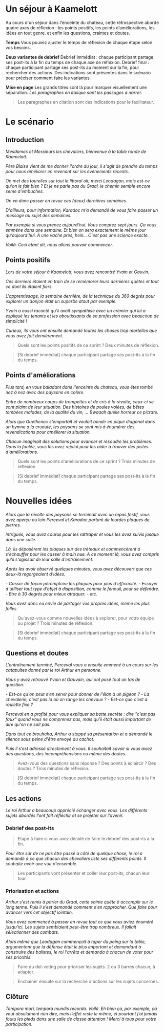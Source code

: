 # Un séjour à Kaamelott

Au cours d'un séjour dans l'enceinte du chateau, cette rétrospective aborde quatre axes de réflexion : les points positifs, les points d’améliorations, les idées en tout genre, et enfin les questions, craintes et doutes.

**Temps**
Vous pouvez ajuster le temps de réflexion de chaque étape selon vos besoins.

**Deux variantes de debrief**
Debrief immédiat : chaque participant partage ses post-its à la fin du temps de chaque axe de réflexion. 
Debrief final : chaque participant partage ses post-its au moment sur la fin, pour rechercher des actions.
Des indications sont présentes dans le scénario pour préciser comment faire les variantes.

**Mise en page**
Les grands titres sont là pour marquer visuellement une séparation.
*Les paragraphes en italique sont les passages à narrer.*
> Les paragraphes en citation sont des indications pour le facilitateur.

# Le scénario

## Introduction

*Mesdames et Messieurs les chevaliers, bienvenue à la table ronde de Kaamelott.*

*Père Blaise vient de me donner l'ordre du jour, il s'agit de prendre du temps pour nous améliorer en revenant sur les évènements récents.*

*On met des tourelles sur tout le littoral ok, merci Leodagan, mais est-ce qu'on le fait bien ? Et je ne parle pas du Graal, le chemin semble encore semé d'embuches.*

*On va donc passer en revue ces (deux) dernières semaines.*

*D'ailleurs, pour information, Karadoc m'a demandé de vous faire passer un message au sujet des semaines.*

*Par exemple si vous prenez aujourd’hui. Vous comptez sept jours. Ça vous emmène dans une semaine. Et bien on sera exactement le même jour qu’aujourd’hui. À une vache près, hein… C'est pas une science exacte.*

*Voilà. Ceci étant dit, nous allons pouvoir commencer.*
  
## Points positifs

*Lors de votre séjour à Kaamelott, vous avez rencontré Yvain et Gauvin.*

*Ces derniers étaient en train de se remémorer leurs dernières quêtes et tout ce dont ils étaient fiers.*

*L'apprentissage, la semaine dernière, de la technique du 360 degrés pour explorer un donjon était un superbe atout par exemple.*

*Yvain a aussi raconté qu'il avait sympathisé avec un crémier qui lui a expliqué les tenants et les aboutissants de sa profession avec beaucoup de simplicité !*

*Curieux, ils vous ont ensuite demandé toutes les choses trop mortelles que vous avez fait dernièrement.*

> Quels sont les points positifs de ce sprint ?
> Deux minutes de réflexion.

> [Si debrief immédiat] chaque participant partage ses post-its à la fin du temps.

## Points d'améliorations
  
*Plus tard, en vous baladant dans l'enceinte du chateau, vous êtes tombé nez à nez avec des paysans en colère.*

*Entre de nombreux coups de trompettes et de cris à la révolte, ceux-ci se sont plaint de leur situation. Des histoires de poules volées, de bêtes tombées malades, de la qualité du vin, ... Bwaaah quelle horreur ce picrate.*

*Alors que Guethenoc s'emportait et voulait bondir en piqué diagonal dans un hymne à la cruauté, les paysans se sont mis à énumérer des revendications pour améliorer la situation.*

*Chacun imaginait des solutions pour avancer et résoudre les problèmes. Dans la foulée, vous les avez rejoint pour les aider à trouver des pistes d'améliorations.*

> Quels sont les points d'améliorations de ce sprint ?
> Trois minutes de réflexion.

> [Si debrief immédiat] chaque participant partage ses post-its à la fin du temps.

# Nouvelles idées

*Alors que la révolte des paysans se terminait avec un repas festif, vous avez aperçu au loin Perceval et Karadoc portant de lourdes plaques de pierres.*

*Intrigués, vous avez courus pour les rattraper et vous les avez suivis jusque dans une salle.*

*Là, ils déposèrent les plaques sur des tréteaux et commencèrent à s'échauffer pour les casser à main nue. A ce moment là, vous avez compris qu'il s'agissait de leur salle d'entrainement.*

*Après les avoir observé quelques minutes, vous avez découvert que ces deux-là regorgeaient d'idées.*

*- Casser de façon péremptoire les plaques pour plus d'efficacité.*
*- Essayer d'utiliser tout type d'objet à disposition, comme le fenouil, pour se défendre.*
*- Etre à 30 degrés pour mieux attaquer.*
*- etc.*

*Vous avez donc eu envie de partager vos propres idées, même les plus folles.*

> Qu'avez-vous comme nouvelles idées à explorer, pour votre équipe ou projet ?
> Trois minutes de réflexion.

> [Si debrief immédiat] chaque participant partage ses post-its à la fin du temps.

## Questions et doutes

*L'entraînement terminé, Perceval vous a ensuite emmené à un cours sur les catapultes donné par le roi Arthur en personne.*

*Vous y avez retrouvé Yvain et Gauvain, qui ont posé tout un tas de question.*

*- Est-ce qu'on peut s'en servir pour donner de l'élan à un pigeon ?*
*- La chevalerie, c'est pas là où on range les chevaux ?*
*- Est-ce que c'est à roulette fixe ?*

*Perceval en a profité pour vous expliquer sa botte secrète : dire "c'est pas faux" quand vous ne comprenez pas, mais qu'il était aussi important de dire qu'on ne sait pas.*

*Dans tout ce brouhaha, Arthur a stoppé sa présentation et a demandé le silence sous peine d'être envoyé au cachot.*

*Puis il s'est adressé directement à vous. Il souhaitait savoir si vous aviez des questions, des incompréhensions ou même des doutes.*

> Avez-vous des questions sans réponse ? Des points à éclaircir ? Des doutes ?
> Trois minutes de réflexion.

> [Si debrief immédiat] chaque participant partage ses post-its à la fin du temps.

## Les actions 

*Le roi Arthur a beaucoup apprécié échanger avec vous. Les différents sujets abordés l'ont fait réfléchir et se projeter sur l'avenir.*

### Debrief des post-its

> Etape à faire si vous avez décidé de faire le debrief des post-its à la fin.

*Pour être sûr de ne pas être passé à côté de quelque chose, le roi a demandé à ce que chacun des chevaliers liste ses différents points. Il souhaite avoir une vue d'ensemble.*

> Les participants vont présenter et coller leur post-its, chacun leur tour. 

### Priorisation et actions

*Arthur s'est remis à parler du Graal, cette sainte quête à accomplir sur le long terme. Puis il s'est demandé comment s'en rapprocher. Que faire pour avancer vers cet objectif lointain.*

*Vous avez commencé à passer en revue tout ce que vous aviez énuméré jusqu'ici. Les sujets semblaient peut-être trop nombreux. Il fallait sélectionner des combats.*

*Alors même que Leodagan commençait à taper du poing sur la table, argumentant que la défense était le plus important et demandant à construire des balistes, le roi l'arrêta et demanda à chacun de voter pour ses priorités.*

> Faire du dot-voting pour prioriser les sujets. 
> 2 ou 3 barres chacun, à adapter.

> Enchainer ensuite sur la recherche d'actions sur les sujets concernés.

## Clôture

*Tempora mori, tempora mundis recorda. Voilà. Eh bien ça, par exemple, ça veut absolument rien dire, mais l’effet reste le même, et pourtant j’ai jamais foutu les pieds dans une salle de classe attention ! Merci à tous pour votre participation.*
